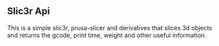 ## Slic3r Api
This is a simple slic3r, prusa-slicer and derivatives that slices 3d objects and returns the gcode, print time, weight and other useful information.